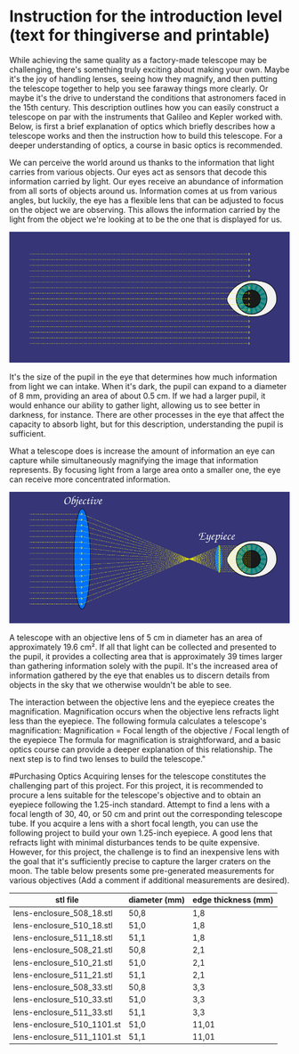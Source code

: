 # Instruction for the introduction level (text for thingiverse and printable)

While achieving the same quality as a factory-made telescope may be challenging, there's something truly exciting about making your own. Maybe it's the joy of handling lenses, seeing how they magnify, and then putting the telescope together to help you see faraway things more clearly. Or maybe it's the drive to understand the conditions that astronomers faced in the 15th century. This description outlines how you can easily construct a telescope on par with the instruments that Galileo and Kepler worked with. Below, is first a brief explanation of optics which briefly describes how a telescope works and then the instruction how to build this telescope. For a deeper understanding of optics, a course in basic optics is recommended.

We can perceive the world around us thanks to the information that light carries from various objects. Our eyes act as sensors that decode this information carried by light. Our eyes receive an abundance of information from all sorts of objects around us. Information comes at us from various angles, but luckily, the eye has a flexible lens that can be adjusted to focus on the object we are observing. This allows the information carried by the light from the object we're looking at to be the one that is displayed for us.

<img alt="An image illustrating how an eye captures information from incoming light" src="images/only-eye-receiving-light.png" />

It's the size of the pupil in the eye that determines how much information from light we can intake. When it's dark, the pupil can expand to a diameter of 8 mm, providing an area of about 0.5 cm. If we had a larger pupil, it would enhance our ability to gather light, allowing us to see better in darkness, for instance. There are other processes in the eye that affect the capacity to absorb light, but for this description, understanding the pupil is sufficient.

What a telescope does is increase the amount of information an eye can capture while simultaneously magnifying the image that information represents. By focusing light from a large area onto a smaller one, the eye can receive more concentrated information.

<img alt="An image illustrating how an eye captures information from incoming light" src="images/telescope-and-eye-receiving-light.png" />

A telescope with an objective lens of 5 cm in diameter has an area of approximately 19.6 cm². If all that light can be collected and presented to the pupil, it provides a collecting area that is approximately 39 times larger than gathering information solely with the pupil. It's the increased area of information gathered by the eye that enables us to discern details from objects in the sky that we otherwise wouldn't be able to see.

The interaction between the objective lens and the eyepiece creates the magnification. Magnification occurs when the objective lens refracts light less than the eyepiece. The following formula calculates a telescope's magnification:
Magnification = Focal length of the objective / Focal length of the eyepiece
The formula for magnification is straightforward, and a basic optics course can provide a deeper explanation of this relationship. The next step is to find two lenses to build the telescope."

#Purchasing Optics
Acquiring lenses for the telescope constitutes the challenging part of this project. For this project, it is recommended to procure a lens suitable for the telescope's objective and to obtain an eyepiece following the 1.25-inch standard. Attempt to find a lens with a focal length of 30, 40, or 50 cm and print out the corresponding telescope tube.
If you acquire a lens with a short focal length, you can use the following project to build your own 1.25-inch eyepiece.
A good lens that refracts light with minimal disturbances tends to be quite expensive. However, for this project, the challenge is to find an inexpensive lens with the goal that it's sufficiently precise to capture the larger craters on the moon. The table below presents some pre-generated measurements for various objectives (Add a comment if additional measurements are desired).

| stl file                        | diameter (mm) | edge thickness (mm) |
|---------------------------------|---------------|---------------------|
| lens-enclosure_508_18.stl       | 50,8          | 1,8                 |
| lens-enclosure_510_18.stl       | 51,0          | 1,8                 |
| lens-enclosure_511_18.stl       | 51,1          | 1,8                 |
| lens-enclosure_508_21.stl       | 50,8          | 2,1                 |
| lens-enclosure_510_21.stl       | 51,0          | 2,1                 |
| lens-enclosure_511_21.stl       | 51,1          | 2,1                 |
| lens-enclosure_508_33.stl       | 50,8          | 3,3                 |
| lens-enclosure_510_33.stl       | 51,0          | 3,3                 |
| lens-enclosure_511_33.stl       | 51,1          | 3,3                 |
| lens-enclosure_510_1101.st      | 51,0          | 11,01               |
| lens-enclosure_511_1101.st      | 51,1          | 11,01               |

